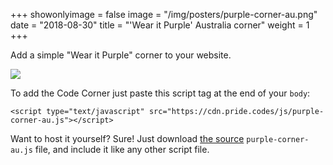 +++
showonlyimage = false
image = "/img/posters/purple-corner-au.png"
date = "2018-08-30"
title = "'Wear it Purple' Australia corner"
weight = 1
+++

Add a simple "Wear it Purple" corner to your website.

<!--more-->

![](/img/posters/purple-corner-au.png)

To add the Code Corner just paste this script tag at the end of your `body`:

```
<script type="text/javascript" src="https://cdn.pride.codes/js/purple-corner-au.js"></script>
```


Want to host it yourself? Sure! Just download [the source](https://cdn.pride.codes/js/purple-corner-au.js) `purple-corner-au.js` file, and include it like any other script file.

<script type="text/javascript" src="/js/purple-corner-au.js"></script>
